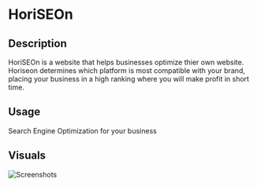 # HoriSEOn

## Description
HoriSEOn is a website that helps businesses optimize thier own website. Horiseon determines which platform is most compatible with your brand, placing your business in a high ranking where you will make profit in short time.

## Usage
Search Engine Optimization for your business

## Visuals
![Screenshots](HoriSEOn-screenshot.png)